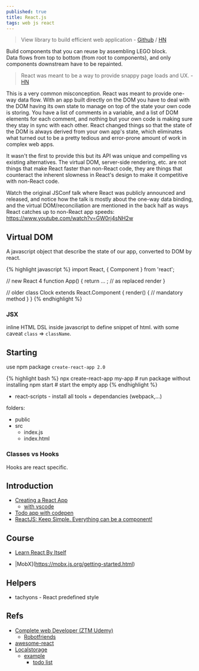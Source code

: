 ```yaml
---
published: true
title: React.js
tags: web js react
---
```

> View library to build efficient web application - [Github](https://github.com/kay-is/react-from-zero) / [HN](https://news.ycombinator.com/item?id=17430059)

Build components that you can reuse by assembling LEGO block.   
Data flows from top to bottom (from root to components), and only components downstream have to be repainted.

> React was meant to be a way to provide snappy page loads and UX. - [HN](https://news.ycombinator.com/item?id=39310142)

This is a very common misconception. React was meant to provide one-way data flow. With an app built directly on the DOM you have to deal with the DOM having its own state to manage on top of the state your own code is storing. You have a list of comments in a variable, and a list of DOM elements for each comment, and nothing but your own code is making sure they stay in sync with each other. React changed things so that the state of the DOM is always derived from your own app's state, which eliminates what turned out to be a pretty tedious and error-prone amount of work in complex web apps.

It wasn't the first to provide this but its API was unique and compelling vs existing alternatives. The virtual DOM, server-side rendering, etc. are not things that make React faster than non-React code, they are things that counteract the inherent slowness in React's design to make it competitive with non-React code.

Watch the original JSConf talk where React was publicly announced and released, and notice how the talk is mostly about the one-way data binding, and the virtual DOM/reconciliation are mentioned in the back half as ways React catches up to non-React app speeds: https://www.youtube.com/watch?v=GW0rj4sNH2w 


## Virtual DOM
A javascript object that describe the state of our app, converted to DOM by react.

{% highlight javascript %}
import React, { Component } from 'react';

// new React 4
function App() {
	return ... ; // as replaced render
}

// older
class Clock extends React.Component {
	render() {	// mandatory method
    }
}
{% endhighlight %}

### JSX

inline HTML DSL inside javascript to define snippet of html.
with some caveat `class` => `className`.

## Starting

use npm package `create-react-app 2.0`

{% highlight bash %}
npx create-react-app my-app          # run package without installing
npm start    # start the empty app
{% endhighlight %}

- react-scripts - install all tools + dependancies (webpack,...)

folders:
- public
- src
	- index.js
    - index.html

### Classes vs Hooks

Hooks are react specific.

## Introduction
- [Creating a React App](https://www.codecademy.com/articles/how-to-create-a-react-app)
	- [with vscode](https://vegibit.com/create-react-app-tutorial/)
- [Todo app with codepen](https://scotch.io/tutorials/create-a-simple-to-do-app-with-react)
- [ReactJS: Keep Simple. Everything can be a component!](https://speakerdeck.com/pedronauck/reactjs-keep-simple-everything-can-be-a-component)

## Course
- [Learn React By Itself](https://reactarmory.com/guides/learn-react-by-itself)

- |MobX](https://mobx.js.org/getting-started.html)

## Helpers
- tachyons - React predefined  style

## Refs
- [Complete web Developer (ZTM Udemy)](https://www.udemy.com/course/the-complete-web-developer-zero-to-mastery/)
	- [Robotfriends](https://github.com/aneagoie/robofriends)
- [awesome-react](https://github.com/enaqx/awesome-react)
- [Localstorage](https://www.npmjs.com/package/react-localstorage)
	- [example](https://react.rocks/tag/LocalStorage)
    	- [todo list](https://repeat-todo.surge.sh/)
